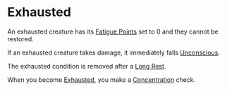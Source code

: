# Exhausted

An exhausted creature has its [Fatigue Points](../../Player%20Characters/Derived%20Statistics/Fatigue%20Points.md) set to 0 and they cannot be restored.

If an exhausted creature takes damage, it immediately falls [Unconscious](Unconscious.md).

The exhausted condition is removed after a [Long Rest](../Core%20Procedures/Resting.md#Long%20Rest).

When you become [Exhausted](Exhausted.md), you make a [Concentration](../../Magic/Spells/Concentration.md) check.
